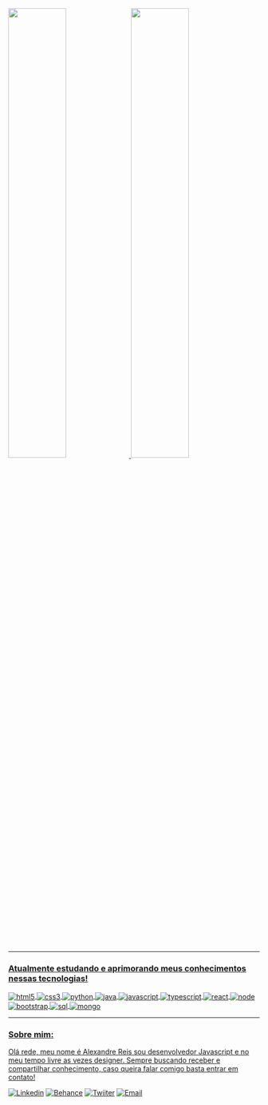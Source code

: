 
<div>
  <a href=https://github.com/zsafyre">
  <img height="48%" src="https://github-readme-stats.vercel.app/api?username=zsafyre&theme=midnight-purple">
  <img height="48%" src="https://github-readme-stats.vercel.app/api/top-langs/?username=zsafyre&theme=midnight-purple&layout=compact)](https://github.com/zsafyre/github-readme-stats">
</div>

 <hr>

### Atualmente estudando e aprimorando meus conhecimentos nessas tecnologias!

<div style="display: inline_block">
  <img align="center" alt="html5" src="https://media.discordapp.net/attachments/939600830674370580/1085019582533738496/image.png" />
  <img align="center" alt="css3" src="https://media.discordapp.net/attachments/939600830674370580/1085020164950589510/image.png" />
  <img align="center" alt="python" src="https://media.discordapp.net/attachments/749593302176628797/1119096434176823396/python.png" />
  <img align="center" alt="java" src="https://media.discordapp.net/attachments/749593302176628797/1119096434403311636/java.png" />
  <img align="center" alt="javascript" src="https://media.discordapp.net/attachments/939600830674370580/1085153067202265168/image.png" />
  <img align="center" alt="typescript" src="https://media.discordapp.net/attachments/939600830674370580/1085152845310988428/image.png" />
  <img align="center" alt="react" src="https://media.discordapp.net/attachments/939600830674370580/1085152947647823942/image.png" />
  <img align="center" alt="node" src="https://media.discordapp.net/attachments/939600830674370580/1085152573301993512/image.png" />
  <img align="center" alt="bootstrap" src="https://media.discordapp.net/attachments/939600830674370580/1085012291373781002/Sem_Titulo-1.png" />
  <img align="center" alt="sql" src="https://media.discordapp.net/attachments/939600830674370580/1085152899446866011/image.png" />
  <img align="center" alt="mongo" src="https://media.discordapp.net/attachments/939600830674370580/1085152986864558120/image.png" />
</div>

 <hr>

### Sobre mim:

Olá rede, meu nome é Alexandre Reis sou desenvolvedor Javascript e no meu tempo livre as vezes designer. Sempre buscando receber e compartilhar conhecimento, caso queira falar comigo basta entrar em contato!

[![Linkedin](https://media.discordapp.net/attachments/939600830674370580/1085153023849930824/image.png)](https://www.linkedin.com/in/alexandre-reis-175252238/)
[![Behance](https://media.discordapp.net/attachments/939600830674370580/1085152789874876436/image.png)](https://www.behance.net/alexandrebento2)
[![Twiiter](https://media.discordapp.net/attachments/939600830674370580/1085155310190198917/image.png)](https://twitter.com/zsafyre)
[![Email](https://media.discordapp.net/attachments/939600830674370580/1085158364419469352/image.png)](mailto:zsafyree@hotmail.com)
